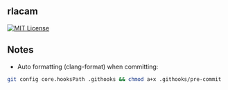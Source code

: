 rlacam
---
[![MIT License](http://img.shields.io/badge/license-MIT-blue.svg?style=flat)](LICENSE)

## Notes

- Auto formatting (clang-format) when committing:

```sh
git config core.hooksPath .githooks && chmod a+x .githooks/pre-commit
```
